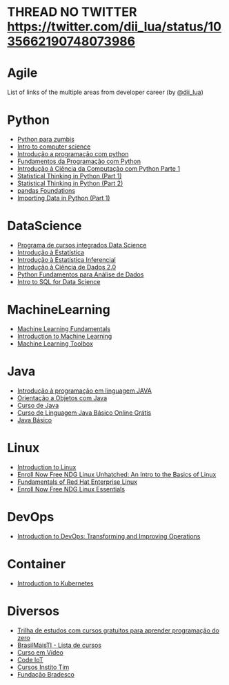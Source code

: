 # THREAD NO TWITTER https://twitter.com/dii_lua/status/1035662190748073986

# Agile
List of links of the multiple areas from developer career (by [@dii_lua](https://twitter.com/dii_lua))

# Python
* [Python para zumbis](https://www.pycursos.com/python-para-zumbis/)
* [Intro to computer science](https://br.udacity.com/course/intro-to-computer-science--cs101)
* [Introdução a programação com python](https://mva.microsoft.com/pt-br/training-courses/introduo-programao-com-o-python-8360?l=jgABDjP8_1004984382)
* [Fundamentos da Programação com Python](https://br.udacity.com/course/programming-foundations-with-python--ud036)
* [Introdução à Ciência da Computação com Python Parte 1](https://www.coursera.org/learn/ciencia-computacao-python-conceitos)
* [Statistical Thinking in Python (Part 1)](https://www.datacamp.com/courses/statistical-thinking-in-python-part-1)
* [Statistical Thinking in Python (Part 2)](https://www.datacamp.com/courses/statistical-thinking-in-python-part-2)
* [pandas Foundations](https://www.datacamp.com/courses/pandas-foundations)
* [Importing Data in Python (Part 1)](https://www.datacamp.com/courses/importing-data-in-python-part-1)

# DataScience
* [Programa de cursos integrados Data Science](https://www.coursera.org/specializations/jhu-data-science)
* [Introdução à Estatística](https://br.udacity.com/course/intro-to-statistics--st101)
* [Introdução à Estatística Inferencial](https://br.udacity.com/course/intro-to-inferential-statistics--ud201)
* [Introdução à Ciência de Dados 2.0](https://www.datascienceacademy.com.br/course?courseid=introduo--cincia-de-dados)
* [Python Fundamentos para Análise de Dados](https://www.datascienceacademy.com.br/course?courseid=python-fundamentos)
* [Intro to SQL for Data Science](https://www.datacamp.com/courses/intro-to-sql-for-data-science)

# MachineLearning
* [Machine Learning Fundamentals](https://www.codecademy.com/pro/intensive/machine-learning-fundamentals)
* [Introduction to Machine Learning](https://www.datacamp.com/courses/introduction-to-machine-learning-with-r)
* [Machine Learning Toolbox](https://www.datacamp.com/courses/machine-learning-toolbox)

# Java
* [Introdução à programação em linguagem JAVA](https://cursos.timtec.com.br/course/programacaojava/intro)
* [Orientação a Objetos com Java](https://www.coursera.org/learn/orientacao-a-objetos-com-java)
* [Curso de Java](https://www.cursoemvideo.com/course/curso-java-iniciante/)
* [Curso de Linguagem Java Básico Online Grátis](https://www.primecursos.com.br/linguagem-java-basico/)
* [Java Básico](https://loiane.training/course/java-basico/)

# Linux
* [Introduction to Linux](https://www.edx.org/course/introduction-to-linux)
* [Enroll Now Free
NDG Linux Unhatched: An Intro to the Basics of Linux](https://www.netacad.com/campaign/linux-unhatched3)
* [Fundamentals of Red Hat Enterprise Linux](https://www.edx.org/course/fundamentals-red-hat-enterprise-linux-red-hat-rh066x)
* [Enroll Now Free
NDG Linux Essentials](https://www.netacad.com/campaign/linux-essentials3)

# DevOps
* [Introduction to DevOps: Transforming and Improving Operations](https://www.edx.org/course/introduction-to-devops-transforming-and-improving-operations)

# Container
* [Introduction to Kubernetes](https://www.edx.org/course/introduction-to-kubernetes)

# Diversos
* [Trilha de estudos com cursos gratuitos para aprender programação do zero](https://medium.com/trainingcenter/trilha-de-estudos-com-cursos-gratuitos-para-aprender-programa%C3%A7%C3%A3o-do-zero-2758f3d0190)
* [BrasilMaisTI - Lista de cursos](http://www.brasilmaisti.com.br/index.php/pt-br/cursos-online/dashboard-cursos/45-lingua-inglesa/preview)
* [Curso em Vídeo](https://www.cursoemvideo.com/)
* [Code IoT](http://codeiot.org.br/courses)
* [Cursos Instito Tim](https://cursos.timtec.com.br/courses)
* [Fundação Bradesco](https://www.ev.org.br/Cursos)
